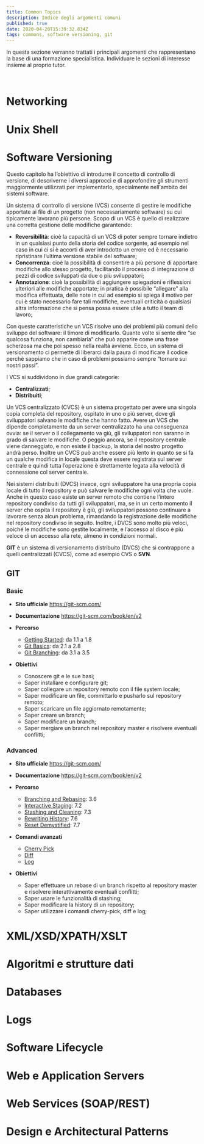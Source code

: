 ```yaml
---
title: Common Topics
description: Indice degli argomenti comuni
published: true
date: 2020-04-20T15:39:32.834Z
tags: commons, software versioning, git
---
```


In questa sezione verranno trattati i principali argomenti che rappresentano la base di una formazione specialistica.
Individuare le sezioni di interesse insieme al proprio tutor.
<p>&nbsp;</p>

# Networking
# Unix Shell

# Software Versioning
Questo capitolo ha l’obiettivo di introdurre il concetto di controllo di versione, di descriverne i diversi approcci e di approfondire gli strumenti maggiormente utilizzati per implementarlo, specialmente nell'ambito dei sistemi software.

Un sistema di controllo di versione (VCS) consente di gestire le modifiche apportate ai file di un progetto (non necessariamente software) su cui tipicamente lavorano più persone. Scopo di un VCS è quello di realizzare una corretta gestione delle modifiche garantendo:

- **Reversibilità**: cioè la capacità di un VCS di poter sempre tornare indietro in un qualsiasi punto della storia del codice sorgente, ad esempio nel caso in cui ci si è accorti di aver introdotto un errore ed è necessario ripristinare l’ultima versione stabile del software;
- **Concorrenza**: cioè la possibilità di consentire a più persone di apportare modifiche allo stesso progetto, facilitando il processo di integrazione di pezzi di codice sviluppati da due o più sviluppatori;
- **Annotazione**: cioè la possibilità di aggiungere spiegazioni e riflessioni ulteriori alle modifiche apportate; in pratica è possibile “allegare” alla modifica effettuata, delle note in cui ad esempio si spiega il motivo per cui è stato necessario fare tali modifiche, eventuali criticità o qualsiasi altra informazione che si pensa possa essere utile a tutto il team di lavoro;

Con queste caratteristiche un VCS risolve uno dei problemi più comuni dello sviluppo del software: il timore di modificarlo. Quante volte si sente dire “se qualcosa funziona, non cambiarla” che può apparire come una frase scherzosa ma che poi spesso nella realtà avviene. Ecco, un sistema di versionamento ci permette di liberarci dalla paura di modificare il codice perchè sappiamo che in caso di problemi possiamo sempre “tornare sui nostri passi”.

I VCS si suddividono in due grandi categorie:
- **Centralizzati**;
- **Distribuiti**;

Un VCS centralizzato (CVCS) è un sistema progettato per avere una singola copia completa del repository, ospitato in uno o più server, dove gli sviluppatori salvano le modifiche che hanno fatto. Avere un VCS che dipende completamente da un server centralizzato ha una conseguenza ovvia: se il server o il collegamento va giù, gli sviluppatori non saranno in grado di salvare le modifiche. O peggio ancora, se il repository centrale viene danneggiato, e non esiste il backup, la storia del nostro progetto andrà perso. Inoltre un CVCS può anche essere più lento in quanto se si fa un qualche modifica in locale questa deve essere registrata sul server centrale e quindi tutta l’operazione è strettamente legata alla velocità di connessione col server centrale.

Nei sistemi distribuiti (DVCS) invece, ogni sviluppatore ha una propria copia locale di tutto il repository e può salvare le modifiche ogni volta che vuole. Anche in questo caso esiste un server remoto che contiene l’intero repository condiviso da tutti gli sviluppatori, ma, se in un certo momento il server che ospita il repository è giù, gli sviluppatori possono continuare a lavorare senza alcun problema, rimandando la registrazione delle modifiche nel repository condiviso in seguito. Inoltre, i DVCS sono molto più veloci, poiché le modifiche sono gestite localmente, e l’accesso al disco è più veloce di un accesso alla rete, almeno in condizioni normali.

**GIT** è un sistema di versionamento distribuito (DVCS) che si contrappone a quelli centralizzati (CVCS), come ad esempio CVS o **SVN**. 

## GIT
### Basic
- **Sito ufficiale**
https://git-scm.com/
- **Documentazione**
https://git-scm.com/book/en/v2
- **Percorso**
	- [Getting Started](https://git-scm.com/book/en/v2/Getting-Started-About-Version-Control): da 1.1 a 1.8
	- [Git Basics](https://git-scm.com/book/en/v2/Git-Basics-Getting-a-Git-Repository): da 2.1 a 2.8
	- [Git Branching](https://git-scm.com/book/en/v2/Git-Branching-Branches-in-a-Nutshell): da 3.1 a 3.5
   
- **Obiettivi**
	- Conoscere git e le sue basi;
	- Saper installare e configurare git;
	- Saper collegare un repository remoto con il file system locale;
	- Saper modificare un file, committarlo e pusharlo sul repository remoto;
	- Saper scaricare un file aggiornato remotamente;
	- Saper creare un branch;
	- Saper modificare un branch;
	- Saper mergiare un branch nel repository master e risolvere eventuali conflitti;
  
### Advanced
- **Sito ufficiale**
https://git-scm.com/
- **Documentazione**
https://git-scm.com/book/en/v2
- **Percorso**
	- [Branching and Rebasing](https://git-scm.com/book/en/v2/Git-Branching-Rebasing): 3.6
	- [Interactive Staging](https://git-scm.com/book/en/v2/Git-Tools-Interactive-Staging): 7.2
	- [Stashing and Cleaning](https://git-scm.com/book/en/v2/Git-Tools-Stashing-and-Cleaning): 7.3
	- [Rewriting History](https://git-scm.com/book/en/v2/Git-Tools-Rewriting-History): 7.6
	- [Reset Demystified](https://git-scm.com/book/en/v2/Git-Tools-Reset-Demystified): 7.7
- **Comandi avanzati**
	- [Cherry Pick](https://git-scm.com/docs/git-cherry-pick)
	- [Diff](https://git-scm.com/docs/git-diff)
	- [Log](https://git-scm.com/docs/git-log)

- **Obiettivi**
	- Saper effettuare un rebase di un branch rispetto al repository master e risolvere interattivamente eventuali conflitti;
	- Saper usare le funzionalità di stashing;
	- Saper modificare la history di un repository;
	- Saper utilizzare i comandi cherry-pick, diff e log;
  
# XML/XSD/XPATH/XSLT
# Algoritmi e strutture dati
# Databases
# Logs
# Software Lifecycle
# Web e Application Servers
# Web Services (SOAP/REST)
# Design e Architectural Patterns


